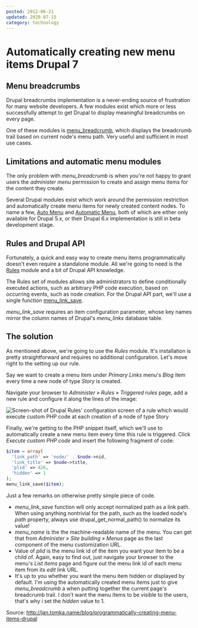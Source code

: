 ```yaml
---
posted: 2012-06-21
updated: 2020-07-15
category: technology
---
```


# Automatically creating new menu items Drupal 7

## Menu breadcrumbs
Drupal breadcrumbs implementation is a never-ending source of 
frustration for many website developers. A few modules exist which more 
or less successfully attempt to get Drupal to display meaningful 
breadcrumbs on every page.

One of these modules is <a href="http://drupal.org/project/menu_breadcrumb">menu_breadcrumb</a>, which displays the breadcrumb trail based on current node's menu path. Very useful and sufficient in most use cases.

## Limitations and automatic menu modules
The only problem with *menu_breadcrumb* is when you're not happy to grant users the *administer menu* permission to create and assign menu items for the content they create.

Several Drupal modules exist which work around the permission 
restriction and automatically create menu items for newly created 
content nodes. To name a few, <a href="http://drupal.org/project/automenu">Auto Menu</a> and <a href="http://drupal.org/project/automaticmenu">Automatic Menu</a>, both of which are either only available for Drupal 5.x, or their Drupal 6.x implementation is still in beta development stage.

## Rules and Drupal API
Fortunately, a quick and easy way to create menu items 
programmatically doesn't even require a standalone module. All we're 
going to need is the <a href="http://drupal.org/project/rules">Rules</a> module and a bit of Drupal API knowledge.

The Rules set of modules allows site administrators to define 
conditionally executed actions, such as arbitrary PHP code execution, 
based on occurring events, such as node creation. For the Drupal API 
part, we'll use a single function <a href="http://api.drupal.org/api/function/menu_link_save">menu_link_save</a>.

*menu_link_save* requires an item configuration parameter, whose key names mirror the column names of Drupal's *menu_links* database table.

## The solution
As mentioned above, we're going to use the *Rules* module. 
It's installation is pretty straightforward and requires no additional 
configuration. Let's move right to the setting up our rule.

Say we want to create a menu item under *Primary Links* menu's *Blog* item every time a new node of type *Story* is created.

Navigate your browser to *Administer » Rules » Triggered rules* page, add a new rule and configure it along the lines of the image:

<img alt="Screen-shot of Drupal Rules' configuration screen of a rule which would execute custom PHP code at each creation of a node of type Story" src="http://jan.tomka.name/sites/default/files/rules_auto_menu.jpg" />

Finally, we're getting to the PHP snippet itself, which we'll use to 
automatically create a new menu item every time this rule is triggered. 
Click *Execute custom PHP code* and insert the following fragment of code:

```php
$item = array(
  'link_path' => 'node/' . $node->nid,
  'link_title' => $node->title,
  'plid' => 426,
  'hidden' => 1
);
menu_link_save($item);
```

Just a few remarks on otherwise pretty simple piece of code.

* *menu_link_save* function will only accept normalized path as
 a link path. When using anything nontrivial for the path, such as the 
loaded node's *path* property, always use drupal_get_normal_path()  to normalize its value!
* *menu_name* is the the machine-readable name of the menu. You can get that from *Administer » Site building » Menus* page as the last component of the menu customization URL.
* Value of *plid* is the menu link id of the item you want your
 item to be a child of. Again, easy to find out, just navigate your 
browser to the menu's *List items* page and figure out the menu link id of each menu item from its *edit* link URL.
* It's up to you whether you want the menu item hidden or displayed by
 default. I'm using the automatically created menu items just to give *menu_breadcrumb*
 a when putting together the current page's breadcrumb trail. I don't 
want the menu items to be visible to the users, that's why i set the *hidden* value to 1.

Source: http://jan.tomka.name/blog/programmatically-creating-menu-items-drupal

